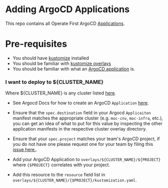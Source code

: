 # Adding ArgoCD Applications

This repo contains all Operate First ArgoCD [Applications](https://argoproj.github.io/argo-cd/operator-manual/declarative-setup/#applications).

# Pre-requisites
- You should have [kustomize](https://kubectl.docs.kubernetes.io/installation/kustomize/) installed
- You should be familiar with [kustomize overlays](https://kubernetes.io/docs/tasks/manage-kubernetes-objects/kustomization/#bases-and-overlays)
- You should be familiar with what an [ArgoCD application](https://argoproj.github.io/argo-cd/operator-manual/declarative-setup/#applications) is.

### I want to deploy to ${CLUSTER_NAME}

Where ${CLUSTER_NAME} is any cluster listed [here](https://github.com/operate-first/argocd-apps/tree/main/overlays).

- See Argocd Docs for how to create an ArgoCD `Application` [here](https://argoproj.github.io/argo-cd/operator-manual/declarative-setup/#applications).

- Ensure that the `spec.destination` field in your Argocd `Applicaiton` manifest matches the appropriate cluster (e.g. `moc-cnv`, `moc-infra`, etc.), you can get an idea of what to put for this value by inspecting the other application manifests in the respective cluster overlay directory.

- Ensure that your `spec.project` matches your team's ArgoCD project, if you do not have one please request one for your team by filing this [issue here.](https://github.com/operate-first/support/issues/new?assignees=&labels=onboarding&template=onboarding_argocd.md&title=).

- Add your ArgoCD Application to `overlays/${CLUSTER_NAME}/${PROJECT}` where `{$PROJECT}` correlates with your project.

- Add this resource to the `resource` field list in `overlays/${CLUSTER_NAME}/{$PROJECT}/kustomization.yaml`.
